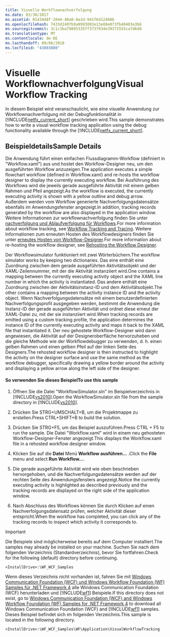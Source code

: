 ```yaml
---
title: Visuelle Workflownachverfolgung
ms.date: 03/30/2017
ms.assetid: 0143448f-2044-40a0-8a3d-941f6d12468b
ms.openlocfilehash: 7433d2497b9a9993093e13e88e073fb40403e3b6
ms.sourcegitcommit: 3c1c3ba79895335ff3737934e39372555ca7d6d0
ms.translationtype: MT
ms.contentlocale: de-DE
ms.lasthandoff: 09/06/2018
ms.locfileid: "43803880"
---
```

# <a name="visual-workflow-tracking"></a><span data-ttu-id="488de-102">Visuelle Workflownachverfolgung</span><span class="sxs-lookup"><span data-stu-id="488de-102">Visual Workflow Tracking</span></span>
<span data-ttu-id="488de-103">In diesem Beispiel wird veranschaulicht, wie eine visuelle Anwendung zur Workflownachverfolgung mit der Debugfunktionalität in [!INCLUDE[netfx_current_short](../../../../includes/netfx-current-short-md.md)] geschrieben wird.</span><span class="sxs-lookup"><span data-stu-id="488de-103">This sample demonstrates how to write a visual workflow tracking application using the debug functionality available through the [!INCLUDE[netfx_current_short](../../../../includes/netfx-current-short-md.md)].</span></span>  
  
## <a name="sample-details"></a><span data-ttu-id="488de-104">Beispieldetails</span><span class="sxs-lookup"><span data-stu-id="488de-104">Sample Details</span></span>  
 <span data-ttu-id="488de-105">Die Anwendung führt einen einfachen Flussdiagramm-Workflow (definiert in "Workflow.xaml") aus und hostet den Workflow-Designer neu, um den ausgeführten Workflow anzuzeigen.</span><span class="sxs-lookup"><span data-stu-id="488de-105">The application executes a simple flowchart workflow (defined in Workflow.xaml) and re-hosts the workflow designer to display the currently executing workflow.</span></span> <span data-ttu-id="488de-106">Bei Ausführung des Workflows wird die jeweils gerade ausgeführte Aktivität mit einem gelben Rahmen und Pfeil angezeigt.</span><span class="sxs-lookup"><span data-stu-id="488de-106">As the workflow is executed, the currently executing activity is shown with a yellow outline and debug arrow.</span></span> <span data-ttu-id="488de-107">Außerdem werden vom Workflow generierte Nachverfolgungsdatensätze ebenfalls im Anwendungsfenster angezeigt.</span><span class="sxs-lookup"><span data-stu-id="488de-107">In addition, tracking records generated by the workflow are also displayed in the application window.</span></span> <span data-ttu-id="488de-108">Weitere Informationen zur workflownachverfolgung finden Sie unter [nachverfolgung und Ablaufverfolgung für Workflows](../../../../docs/framework/windows-workflow-foundation/workflow-tracking-and-tracing.md).</span><span class="sxs-lookup"><span data-stu-id="488de-108">For more information about workflow tracking, see [Workflow Tracking and Tracing](../../../../docs/framework/windows-workflow-foundation/workflow-tracking-and-tracing.md).</span></span> <span data-ttu-id="488de-109">Weitere Informationen zum erneuten Hosten des Workflowdesigners finden Sie unter [erneutes Hosten von Workflow-Designer](../../../../docs/framework/windows-workflow-foundation/rehosting-the-workflow-designer.md).</span><span class="sxs-lookup"><span data-stu-id="488de-109">For more information about re-hosting the workflow designer, see [Rehosting the Workflow Designer](../../../../docs/framework/windows-workflow-foundation/rehosting-the-workflow-designer.md).</span></span>  
  
 <span data-ttu-id="488de-110">Der Workflowsimulator funktioniert mit zwei Wörterbüchern.</span><span class="sxs-lookup"><span data-stu-id="488de-110">The workflow simulator works by keeping two dictionaries.</span></span> <span data-ttu-id="488de-111">Das eine enthält eine Zuordnung zwischen dem gerade ausgeführten Aktivitätsobjekt und der XAML-Zeilennummer, mit der die Aktivität instanziiert wird.</span><span class="sxs-lookup"><span data-stu-id="488de-111">One contains a mapping between the currently executing activity object and the XAML line number in which the activity is instantiated.</span></span> <span data-ttu-id="488de-112">Das andere enthält eine Zuordnung zwischen der Aktivitätsinstanz-ID und dem Aktivitätsobjekt.</span><span class="sxs-lookup"><span data-stu-id="488de-112">The other contains a mapping between the activity instance ID and the activity object.</span></span> <span data-ttu-id="488de-113">Wenn Nachverfolgungsdatensätze mit einem benutzerdefinierten Nachverfolgungsprofil ausgegeben werden, bestimmt die Anwendung die Instanz-ID der gerade ausgeführten Aktivität und ordnet diese erneut der XAML-Datei zu, mit der sie instanziiert wird.</span><span class="sxs-lookup"><span data-stu-id="488de-113">When tracking records are emitted using a custom tracking profile, the application determines the instance ID of the currently executing activity and maps it back to the XAML file that instantiated it.</span></span> <span data-ttu-id="488de-114">Der neu gehostete Workflow-Designer wird dann angewiesen, die Aktivität auf der Designeroberfläche hervorzuheben und die gleiche Methode wie der Workflowdebugger zu verwenden, d. h. einen gelben Rahmen und einen gelben Pfeil auf der linken Seite des Designers.</span><span class="sxs-lookup"><span data-stu-id="488de-114">The rehosted workflow designer is then instructed to highlight the activity on the designer surface and use the same method as the workflow debugger, specifically drawing a yellow border around the activity and displaying a yellow arrow along the left side of the designer.</span></span>  
  
#### <a name="to-use-this-sample"></a><span data-ttu-id="488de-115">So verwenden Sie dieses Beispiel</span><span class="sxs-lookup"><span data-stu-id="488de-115">To use this sample</span></span>  
  
1.  <span data-ttu-id="488de-116">Öffnen Sie die Datei "WorkflowSimulator.sln" im Beispielverzeichnis in [!INCLUDE[vs2010](../../../../includes/vs2010-md.md)].</span><span class="sxs-lookup"><span data-stu-id="488de-116">Open the WorkflowSimulator.sln file from the sample directory in [!INCLUDE[vs2010](../../../../includes/vs2010-md.md)].</span></span>  
  
2.  <span data-ttu-id="488de-117">Drücken Sie STRG+UMSCHALT+B, um die Projektmappe zu erstellen.</span><span class="sxs-lookup"><span data-stu-id="488de-117">Press CTRL+SHIFT+B to build the solution.</span></span>  
  
3.  <span data-ttu-id="488de-118">Drücken Sie STRG+F5, um das Beispiel auszuführen.</span><span class="sxs-lookup"><span data-stu-id="488de-118">Press CTRL + F5 to run the sample.</span></span> <span data-ttu-id="488de-119">Die Datei "Workflow.xaml" wird in einem neu gehosteten Workflow-Designer-Fenster angezeigt.</span><span class="sxs-lookup"><span data-stu-id="488de-119">This displays the Workflow.xaml file in a rehosted workflow designer window.</span></span>  
  
4.  <span data-ttu-id="488de-120">Klicken Sie auf die **Datei** Menü **Workflow ausführen...** .</span><span class="sxs-lookup"><span data-stu-id="488de-120">Click the **File** menu and select **Run Workflow...**.</span></span>  
  
5.  <span data-ttu-id="488de-121">Die gerade ausgeführte Aktivität wird wie oben beschrieben hervorgehoben, und die Nachverfolgungsdatensätze werden auf der rechten Seite des Anwendungsfensters angezeigt.</span><span class="sxs-lookup"><span data-stu-id="488de-121">Notice the currently executing activity is highlighted as described previously and the tracking records are displayed on the right side of the application window.</span></span>  
  
6.  <span data-ttu-id="488de-122">Nach Abschluss des Workflows können Sie durch Klicken auf einen Nachverfolgungsdatensatz prüfen, welcher Aktivität dieser entspricht.</span><span class="sxs-lookup"><span data-stu-id="488de-122">When the workflow has completed, you can click any of the tracking records to inspect which activity it corresponds to.</span></span>  
  
> [!IMPORTANT]
>  <span data-ttu-id="488de-123">Die Beispiele sind möglicherweise bereits auf dem Computer installiert.</span><span class="sxs-lookup"><span data-stu-id="488de-123">The samples may already be installed on your machine.</span></span> <span data-ttu-id="488de-124">Suchen Sie nach dem folgenden Verzeichnis (Standardverzeichnis), bevor Sie fortfahren.</span><span class="sxs-lookup"><span data-stu-id="488de-124">Check for the following (default) directory before continuing.</span></span>  
>   
>  `<InstallDrive>:\WF_WCF_Samples`  
>   
>  <span data-ttu-id="488de-125">Wenn dieses Verzeichnis nicht vorhanden ist, fahren Sie mit [Windows Communication Foundation (WCF) und Windows Workflow Foundation (WF) Samples für .NET Framework 4](https://go.microsoft.com/fwlink/?LinkId=150780) alle Windows Communication Foundation (WCF) herunterladen und [!INCLUDE[wf1](../../../../includes/wf1-md.md)] Beispiele.</span><span class="sxs-lookup"><span data-stu-id="488de-125">If this directory does not exist, go to [Windows Communication Foundation (WCF) and Windows Workflow Foundation (WF) Samples for .NET Framework 4](https://go.microsoft.com/fwlink/?LinkId=150780) to download all Windows Communication Foundation (WCF) and [!INCLUDE[wf1](../../../../includes/wf1-md.md)] samples.</span></span> <span data-ttu-id="488de-126">Dieses Beispiel befindet sich im folgenden Verzeichnis.</span><span class="sxs-lookup"><span data-stu-id="488de-126">This sample is located in the following directory.</span></span>  
>   
>  `<InstallDrive>:\WF_WCF_Samples\WF\Application\VisualWorkflowTracking`